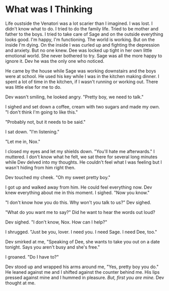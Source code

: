 # What was I Thinking

Life oustside the Venatori was a lot scarier than I imagined.  I was lost.  I didn't know what to do.  I tried to do the family life.  Tried to be mother and father to the boys.  I tried to take care of Sage and on the outside everything looks good.  I'm happy, I'm functioning.  The world is working.  But on the inside I'm dying.  On the inside I was curled up and fighting the depression and anxiety.  But no one knew.  Dee was locked up tight in her own little emotional world.  She never bothered to try.  Sage was all the more happy to ignore it.  Dev he was the only one who noticed.

He came by the house while Sage was working downstairs and the boys were at school.  He used his key while I was in the kitchen making dinner.  I spent a lot of time in the kitchen, if I wasn't running or working out.  There was little else for me to do.

Dev wasn't smiling, he looked angry.  "Pretty boy, we need to talk."

I sighed and set down a coffee, cream with two sugars and made my own.  "I don't think I'm going to like this."

"Probably not, but it needs to be said."

I sat down.  "I'm listening."

"Let me in, Nox."

I closed my eyes and let my shields down.  "You'll hate me afterwards." I muttered.  I don't know what he felt, we sat there for several long minutes while Dev delved into my thoughts.  He couldn't feel what I was feeling but I wasn't hiding from him right then.

Dev touched my cheek. "Oh my sweet pretty boy."

I got up and walked away from him.  He could feel everything now.  Dev knew everything about me in this moment.  I sighed.  "Now you know."

"I don't know how you do this.  Why won't you talk to us?"  Dev sighed.

"What do you want me to say?"  Did he want to hear the words out loud?

Dev sighed.  "I don't know, Nox. How can I help?"

I shrugged.  "Just be you, lover.  I need you.  I need Sage.  I need Dee, too."

Dev smirked at me, "Speaking of Dee, she wants to take you out on a date tonight.  Says you aren't busy and she's free."

I groaned.  "Do I have to?"

Dev stood up and wrapped his arms around me, "Yes, pretty boy you do."  He leaned against me and I shifted against the counter behind me.  His lips pressed against mine and I hummed in pleasure.  _But, first you are mine._ Dev thought at me.